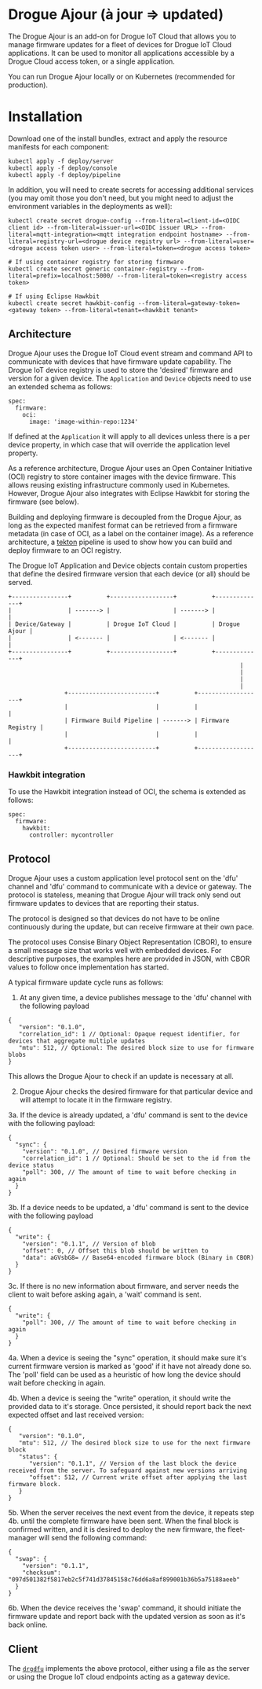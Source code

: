 # Drogue Ajour (à jour => updated)

The Drogue Ajour is an add-on for Drogue IoT Cloud that allows you to manage firmware updates for a fleet of devices for Drogue IoT Cloud applications. It can be used to monitor all applications accessible by a Drogue Cloud access token, or a single application.

You can run Drogue Ajour locally or on Kubernetes (recommended for production).

# Installation

Download one of the install bundles, extract and apply the resource manifests for each component:

```
kubectl apply -f deploy/server
kubectl apply -f deploy/console
kubectl apply -f deploy/pipeline
```

In addition, you will need to create secrets for accessing additional services (you may omit those you don't need, but you might need to adjust the environment variables in the deployments as well):

```
kubectl create secret drogue-config --from-literal=client-id=<OIDC client id> --from-literal=issuer-url=<OIDC issuer URL> --from-literal=mqtt-integration=<mqtt integration endpoint hostname> --from-literal=registry-url=<drogue device registry url> --from-literal=user=<drogue access token user> --from-literal=token=<drogue access token>

# If using container registry for storing firmware
kubectl create secret generic container-registry --from-literal=prefix=localhost:5000/ --from-literal=token=<registry access token>

# If using Eclipse Hawkbit
kubectl create secret hawkbit-config --from-literal=gateway-token=<gateway token> --from-literal=tenant=<hawkbit tenant>
```

## Architecture

Drogue Ajour uses the Drogue IoT Cloud event stream and command API to communicate with devices that have firmware update capability. The Drogue IoT device registry is used to store the 'desired' firmware and version for a given device. The `Application` and `Device` objects need to use an extended schema as follows:

```
spec:
  firmware:
    oci:
      image: 'image-within-repo:1234'
```


If defined at the `Application` it will apply to all devices unless there is a per device property, in which case that will override the application level property.

As a reference architecture, Drogue Ajour uses an Open Container Initiative (OCI) registry to store container images with the device firmware. This allows reusing existing infrastructure commonly used in Kubernetes. However, Drogue Ajour also integrates with Eclipse Hawkbit for storing the firmware (see below).

Building and deploying firmware is decoupled from the Drogue Ajour, as long as the expected manifest format can be retrieved from a firmware metadata (in case of OCI, as a label on the container image). As a reference architecture,
a [tekton](tekton.dev) pipeline is used to show how you can build and deploy firmware to an OCI registry.

The Drogue IoT Application and Device objects contain custom properties that define the desired firmware version that each device (or all) should be served.
```
+----------------+          +------------------+          +--------------+ 
|                | -------> |                  | -------> |              | 
| Device/Gateway |          | Drogue IoT Cloud |          | Drogue Ajour | 
|                | <------- |                  | <------- |              | 
+----------------+          +------------------+          +--------------+ 
                                                                  |
                                                                  |
                                                                  |
                                                                  |
                +-------------------------+          +-------------------+
                |                         |          |                   |
                | Firmware Build Pipeline | -------> | Firmware Registry |
                |                         |          |                   |
                +-------------------------+          +-------------------+
```

### Hawkbit integration

To use the Hawkbit integration instead of OCI, the schema is extended as follows:

```
spec:
  firmware:
    hawkbit:
      controller: mycontroller
```

## Protocol

Drogue Ajour uses a custom application level protocol sent on the 'dfu' channel and 'dfu' command to communicate with a device or gateway. The protocol is stateless, meaning that Drogue Ajour will track only send out firmware updates to devices that are reporting their status.

The protocol is designed so that devices do not have to be online continuously during the update, but can receive firmware at their own pace.

The protocol uses Consise Binary Object Representation (CBOR), to ensure a small message size that works well with embedded devices. For descriptive purposes, the examples here are provided in JSON, with CBOR values to follow once implementation has started.

A typical firmware update cycle runs as follows:

1. At any given time, a device publishes message to the 'dfu' channel with the following payload

```
{
   "version": "0.1.0",
   "correlation_id": 1 // Optional: Opaque request identifier, for devices that aggregate multiple updates
   "mtu": 512, // Optional: The desired block size to use for firmware blobs
}
```

This allows the Drogue Ajour to check if an update is necessary at all.

2. Drogue Ajour checks the desired firmware for that particular device and will attempt to locate it in the firmware registry.

3a. If the device is already updated, a 'dfu' command is sent to the device with the following payload:

```
{
  "sync": {
    "version": "0.1.0", // Desired firmware version
    "correlation_id": 1 // Optional: Should be set to the id from the device status
    "poll": 300, // The amount of time to wait before checking in again
  }
}
```

3b. If a device needs to be updated, a 'dfu' command is sent to the device with the following payload

```
{
  "write": {
    "version": "0.1.1", // Version of blob
    "offset": 0, // Offset this blob should be written to
    "data": aGVsbG8= // Base64-encoded firmware block (Binary in CBOR)
  }
}
```

3c. If there is no new information about firmware, and server needs the client to wait before asking again, a 'wait' command is sent.

```
{
  "write": {
    "poll": 300, // The amount of time to wait before checking in again
  }
}
```

4a. When a device is seeing the "sync" operation, it should make sure it's current firmware version is marked as 'good' if it have not already done so. The 'poll' field can be used as a heuristic of how long the device should wait before checking in again.

4b. When a device is seeing the "write" operation, it should write the provided data to it's storage. Once persisted, it should report back the next expected offset and last received version:

```
{
   "version": "0.1.0",
   "mtu": 512, // The desired block size to use for the next firmware block
   "status": {
      "version": "0.1.1", // Version of the last block the device received from the server. To safeguard against new versions arriving
      "offset": 512, // Current write offset after applying the last firmware block.
   }
}
```

5b. When the server receives the next event from the device, it repeats step 4b. until the complete firmware have been sent. When the final block is confirmed written, and it is desired to deploy the new firmware, the fleet-manager will send the following command:

```
{
  "swap": {
    "version": "0.1.1",
    "checksum": "097d501382f5817eb2c5f741d37845158c76dd6a8af899001b36b5a75188aeeb"
  }
}
```

6b. When the device receives the 'swap' command, it should initiate the firmware update and report back with the updated version as soon as it's back online.

## Client

The [`drgdfu`](https://github.com/drogue-iot/drgdfu) implements the above protocol, either using a file as the server or using the Drogue IoT cloud endpoints acting as a gateway device.
